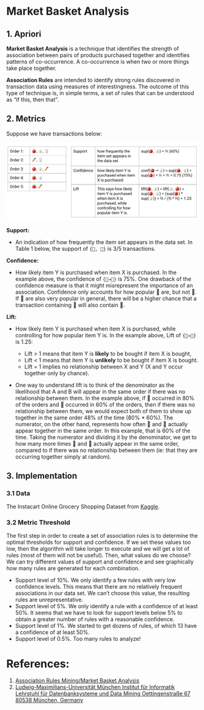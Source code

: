 # Market Basket Analysis

## 1. Apriori
**Market Basket Analysis**  is a technique that identifies the strength of association between pairs of products purchased together and 
identifies patterns of co-occurrence. A co-occurrence is when two or more things take place together.

**Association Rules** are intended to identify strong rules discovered in transaction data using measures of 
interestingness. The outcome of this type of technique is, in simple terms, a set of rules that can be understood 
as “if this, then that”.

## 2. Metrics
Suppose we have transactions below:

![figure 1](media/fig1_metrics.png)

**Support:**
- An indication of how frequently the item set appears in the data set.
  In Table 1 below, the support of `{🍎, 🥚}` is 3/5 transactions.

**Confidence:**
- How likely item Y is purchased when item X is purchased. In the example above, the
  confidence of `{🍎→🥚}` is 75%. One drawback of the confidence measure is that it might misrepresent the 
importance of an association. Confidence only accounts for how popular 🍎 are, but not 🥚. If 🥚 are also very popular 
in general, there will be a higher chance that a transaction containing 🍎 will also contain 🥚.

**Lift:**
- How likely item Y is purchased when item X is purchased, while controlling for how popular item Y is. 
In the example above, Lift of `{🍎→🥚}` is 1.25: 
  - Lift > 1 means that item Y is **likely** to be bought if item X is bought, 
  - Lift < 1 means that item Y is **unlikely** to be bought if item X is bought.
  - Lift = 1 implies no relationship between X and Y (X and Y occur together only by chance).

- One way to understand lift is to think of the denominator as the likelihood that A and B will appear in the 
same order if there was no relationship between them. In the example above, if 🍎 occurred in 80% of the orders 
and 🥚 occurred in 60% of the orders, then if there was no relationship between them, we would expect both of 
them to show up together in the same order 48% of the time (80% * 60%). The numerator, on the other hand, 
represents how often 🍎 and 🥚 actually appear together in the same order. In this example, that is 60% of 
the time. Taking the numerator and dividing it by the denominator, we get to how many more times 🍎 and 🥚 
actually appear in the same order, compared to if there was no relationship between them (ie: that they are occurring 
together simply at random).

## 3. Implementation
### 3.1 Data
The Instacart Online Grocery Shopping Dataset from [Kaggle](https://www.kaggle.com/competitions/instacart-market-basket-analysis/data).

### 3.2 Metric Threshold
The first step in order to create a set of association rules is to determine the optimal thresholds for 
support and confidence. If we set these values too low, then the algorithm will take longer to execute and we 
will get a lot of rules (most of them will not be useful). Then, what values do we choose? We can try 
different values of support and confidence and see graphically how many rules are generated for each combination.

- Support level of 10%. We only identify a few rules with very low confidence levels. This means that there 
are no relatively frequent associations in our data set. We can’t choose this value, the resulting 
rules are unrepresentative.
- Support level of 5%. We only identify a rule with a confidence of at least 50%. It seems that we have to 
look for support levels below 5% to obtain a greater number of rules with a reasonable confidence.
- Support level of 1%. We started to get dozens of rules, of which 13 have a confidence of at least 50%.
- Support level of 0.5%. Too many rules to analyze!

# References:
1. [Association Rules Mining/Market Basket Analysis](https://www.kaggle.com/code/datatheque/association-rules-mining-market-basket-analysis)
2. [Ludwig-Maximilians-Universität München Institut für Informatik Lehrstuhl für Datenbanksysteme und Data Mining Oettingenstraße 67 80538 München, Germany](https://www.dbs.ifi.lmu.de/Lehre/KDD/SS16/skript/3_FrequentItemsetMining.pdf)
